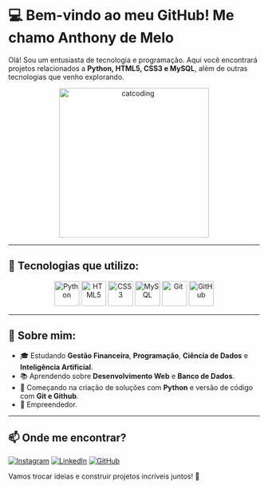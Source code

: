 # 💻 Bem-vindo ao meu GitHub! Me chamo Anthony de Melo

Olá! Sou um entusiasta de tecnologia e programação. Aqui você encontrará projetos relacionados a **Python, HTML5, CSS3 e MySQL**, além de outras tecnologias que venho explorando.

<p align="center">
<img src="https://i.pinimg.com/originals/35/98/8b/35988bf09ce2be958e36f4bc8f4575d1.gif" alt="catcoding" width="300px"/>
</p>

---

## 🚀 Tecnologias que utilizo:

<div align="center">
<img src="https://cdn.jsdelivr.net/gh/devicons/devicon/icons/python/python-original.svg" alt="Python" width="50px"/>
<img src="https://cdn.jsdelivr.net/gh/devicons/devicon/icons/html5/html5-original.svg" alt="HTML5" width="50px"/>
<img src="https://cdn.jsdelivr.net/gh/devicons/devicon/icons/css3/css3-original.svg" alt="CSS3" width="50px"/>
<img src="https://cdn.jsdelivr.net/gh/devicons/devicon/icons/mysql/mysql-original.svg" alt="MySQL" width="50px"/>
<img src="https://cdn.jsdelivr.net/gh/devicons/devicon/icons/git/git-original.svg" alt="Git" width="50px"/>
<img src="https://cdn.jsdelivr.net/gh/devicons/devicon/icons/github/github-original.svg" alt="GitHub" width="50px"/>
</div>

---

## 📌 Sobre mim:

- 🎓 Estudando **Gestão Financeira**, **Programação**, **Ciência de Dados** e **Inteligência Artificial**.
- 📚 Aprendendo sobre **Desenvolvimento Web** e **Banco de Dados**.
- 🔧 Começando na criação de soluções com **Python** e versão de código com **Git e Github**.
- 📱 Empreendedor.

---

## 📫 Onde me encontrar?

[![Instagram](https://img.shields.io/badge/-Instagram-%23E4405F?style=for-the-badge&logo=instagram&logoColor=white)](https://www.instagram.com/anthonymelos)
[![LinkedIn](https://img.shields.io/badge/-LinkedIn-%230077B5?style=for-the-badge&logo=linkedin&logoColor=white)](https://www.linkedin.com/in/anthony-de-melo-queiroz)
[![GitHub](https://img.shields.io/badge/-GitHub-%23181717?style=for-the-badge&logo=github&logoColor=white)](https://github.com/anthonymelos)

Vamos trocar ideias e construir projetos incríveis juntos! 🚀
